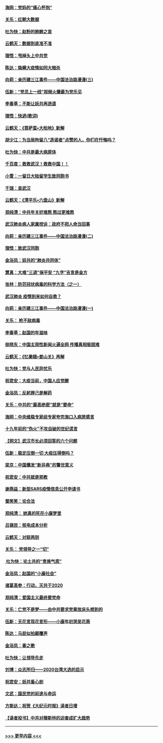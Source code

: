 #### [海网：党妈的“瘟心怀抱”](../pages/nsc993/n11840740.md?t=02031631) 
#### [关乐：红朝大数据](../pages/nsc993/n11840675.md?t=02031631) 
#### [吐为快：赵粉的肺腑之哀](../pages/nsc993/n11840618.md?t=02031631) 
#### [云鹤天：数据到底准不准](../pages/nsc993/n11840325.md?t=02031631) 
#### [理悟：甩掉头上中共党](../pages/nsc993/n11838826.md?t=02031631) 
#### [陈达：隐瞒大疫情如同大暗杀](../pages/nsc993/n11838771.md?t=02031631) 
#### [向莉：亲历建三江事件——中国法治路漫漫(三)](../pages/nsc993/n11831825.md?t=02031631) 
#### [伍新：“党员上一线”视频火爆最为党乐见](../pages/nsc993/n11838200.md?t=02031631) 
#### [李春草：不能让妖共再逍遥](../pages/nsc993/n11838102.md?t=02031631) 
#### [理悟：快逃(歌词)](../pages/nsc993/n11838083.md?t=02031631) 
#### [云鹤天：《菩萨蛮▪大柏地》新解](../pages/nsc993/n11838059.md?t=02031631) 
#### [胡少江：为当局拘留八“造谣者”点赞的人，你们在忏悔吗？](../pages/nsc993/n11836801.md?t=02031631) 
#### [吐为快：中共是最大病原体](../pages/nsc993/n11836748.md?t=02031631) 
#### [千百度：救救武汉！救救中国！！](../pages/nsc993/n11836145.md?t=02031631) 
#### [小雪：一留日大陆留学生致同胞书](../pages/nsc993/n11834624.md?t=02031631) 
#### [千瑞：哀武汉](../pages/nsc993/n11833647.md?t=02031631) 
#### [云鹤天：《清平乐▪六盘山》新解](../pages/nsc993/n11833611.md?t=02031631) 
#### [郑纯清：中共年关好难熬 熬过更难熬](../pages/nsc993/n11833489.md?t=02031631) 
#### [武汉肺炎病人家属控诉：政府不把人命当回事](../pages/nsc993/n11833205.md?t=02031631) 
#### [向莉：亲历建三江事件——中国法治路漫漫(二)](../pages/nsc993/n11829102.md?t=02031631) 
#### [理悟：致武汉同胞](../pages/nsc993/n11831522.md?t=02031631) 
#### [金浴凤：妖共的“肺炎共同体”](../pages/nsc993/n11829448.md?t=02031631) 
#### [慧真：大难“三退”保平安 “九字”吉言是金方](../pages/nsc993/n11829501.md?t=02031631) 
#### [张林：防范冠状病毒的科学方法（之一）](../pages/nsc993/n11828618.md?t=02031631) 
#### [武汉肺炎 疫情到来如何自救？](../pages/nsc993/n11827632.md?t=02031631) 
#### [向莉：亲历建三江事件——中国法治路漫漫(一)](../pages/nsc993/n11827190.md?t=02031631) 
#### [关乐： 枪不敌病毒](../pages/nsc993/n11826746.md?t=02031631) 
#### [李春草：赵国的年滋味](../pages/nsc993/n11826321.md?t=02031631) 
#### [徐晓东：中国主观性新闻火遍全网 传播真相极困难](../pages/nsc993/n11826508.md?t=02031631) 
#### [云鹤天：《忆秦娥▪娄山关》再解](../pages/nsc993/n11824682.md?t=02031631) 
#### [吐为快：党与人民异忧乐](../pages/nsc993/n11824660.md?t=02031631) 
#### [祝君安：大疫当前，中国人应觉醒](../pages/nsc993/n11821946.md?t=02031631) 
#### [金浴凤：反躬罪己是解药](../pages/nsc993/n11820280.md?t=02031631) 
#### [关乐：中共的“最高绝密”就是“要命”](../pages/nsc993/n11816946.md?t=02031631) 
#### [海网：中央维稳专家组专家夸完海口入病房感言](../pages/nsc993/n11815138.md?t=02031631) 
#### [十九年前的“伪火”不攻自破的世纪谎言](../pages/nsc993/n11813238.md?t=02031631) 
#### [【网文】武汉市长必须回答的六个问题](../pages/nsc993/n11813848.md?t=02031631) 
#### [伍新：稳定压倒一切 大疫压得倒吗？](../pages/nsc993/n11812634.md?t=02031631) 
#### [梁京：中国爆发“新非典”的警世意义](../pages/nsc993/n11812554.md?t=02031631) 
#### [祝君安：中共就是邪教](../pages/nsc993/n11812431.md?t=02031631) 
#### [谢燕益：新型SARS疫情信息公开申请书](../pages/nsc993/n11808840.md?t=02031631) 
#### [蜀笑笑：论合法](../pages/nsc993/n11808064.md?t=02031631) 
#### [郑纯清： 她真的死在小康梦里](../pages/nsc993/n11806623.md?t=02031631) 
#### [吕锡民：核电成本分析](../pages/nsc993/n11806284.md?t=02031631) 
#### [云鹤天：对联两则](../pages/nsc993/n11805957.md?t=02031631) 
#### [关乐： 党领导之一“切”](../pages/nsc993/n11804505.md?t=02031631) 
#### [ 吐为快：论土共的“贵族气质”](../pages/nsc993/n11804490.md?t=02031631) 
#### [金浴凤：赵国的“小康社会”](../pages/nsc993/n11804452.md?t=02031631) 
#### [诸葛高参：行动，灭共于2020](../pages/nsc993/n11804120.md?t=02031631) 
#### [郑纯清：爱国主义最终要党命](../pages/nsc993/n11802197.md?t=02031631) 
#### [关乐：亡党不是梦——由中共要求党章放床头想到的](../pages/nsc993/n11802156.md?t=02031631) 
#### [伍新：无花言现花言形——小康年初哭吴花燕](../pages/nsc993/n11800044.md?t=02031631) 
#### [陈达：马屁似拍颠覆声](../pages/nsc993/n11800010.md?t=02031631) 
#### [金浴凤：春之歌](../pages/nsc993/n11797687.md?t=02031631) 
#### [吐为快：让领导先走](../pages/nsc993/n11797512.md?t=02031631) 
#### [刘博：众志所归——2020台湾大选的启示](../pages/nsc993/n11796878.md?t=02031631) 
#### [祝君安：妖共畜心剖](../pages/nsc993/n11794273.md?t=02031631) 
#### [文武：国民党的前途与命运](../pages/nsc993/n11794198.md?t=02031631) 
#### [方能达：祝贺《大纪元时报》读者日增](../pages/nsc993/n11793807.md?t=02031631) 
#### [【读者投书】中共对穆斯林的迫害成扩大趋势](../pages/nsc993/n11791371.md?t=02031631) 

----
#### [ >>> 更早内容 <<< ](../indexes/nsc993-earlier.md)
